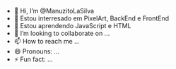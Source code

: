 - 👋 Hi, I’m @ManuzitoLaSilva
- 👀 Estou interresado em PixelArt, BackEnd e FrontEnd
- 🌱 Estou aprendendo JavaScript e HTML
- 💞️ I’m looking to collaborate on ...
- 📫 How to reach me ...
- 😄 Pronouns: ...
- ⚡ Fun fact: ...

<!---
ManuzitoLaSilva/ManuzitoLaSilva is a ✨ special ✨ repository because its `README.md` (this file) appears on your GitHub profile.
You can click the Preview link to take a look at your changes.
--->
